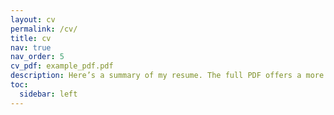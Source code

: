 ```yaml
---
layout: cv
permalink: /cv/
title: cv
nav: true
nav_order: 5
cv_pdf: example_pdf.pdf
description: Here’s a summary of my resume. The full PDF offers a more comprehensive view of my experience, skills, and projects, complete with design elements that showcase my work.
toc:
  sidebar: left
---
```

